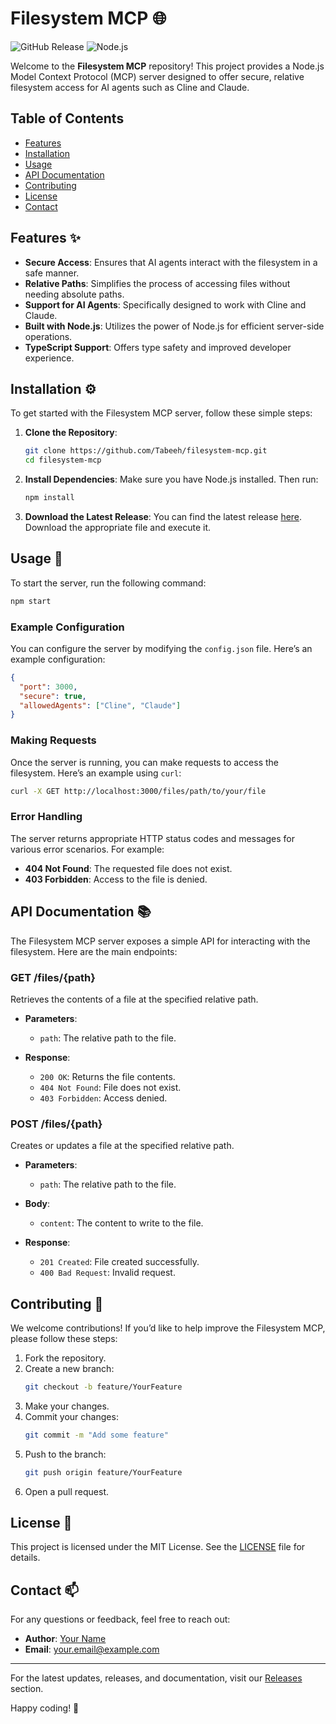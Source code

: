 # Filesystem MCP 🌐

![GitHub Release](https://img.shields.io/github/v/release/Tabeeh/filesystem-mcp?style=flat-square) ![Node.js](https://img.shields.io/badge/Node.js-v16.0.0-brightgreen)

Welcome to the **Filesystem MCP** repository! This project provides a Node.js Model Context Protocol (MCP) server designed to offer secure, relative filesystem access for AI agents such as Cline and Claude. 

## Table of Contents

- [Features](#features)
- [Installation](#installation)
- [Usage](#usage)
- [API Documentation](#api-documentation)
- [Contributing](#contributing)
- [License](#license)
- [Contact](#contact)

## Features ✨

- **Secure Access**: Ensures that AI agents interact with the filesystem in a safe manner.
- **Relative Paths**: Simplifies the process of accessing files without needing absolute paths.
- **Support for AI Agents**: Specifically designed to work with Cline and Claude.
- **Built with Node.js**: Utilizes the power of Node.js for efficient server-side operations.
- **TypeScript Support**: Offers type safety and improved developer experience.

## Installation ⚙️

To get started with the Filesystem MCP server, follow these simple steps:

1. **Clone the Repository**:
   ```bash
   git clone https://github.com/Tabeeh/filesystem-mcp.git
   cd filesystem-mcp
   ```

2. **Install Dependencies**:
   Make sure you have Node.js installed. Then run:
   ```bash
   npm install
   ```

3. **Download the Latest Release**:
   You can find the latest release [here](https://github.com/Tabeeh/filesystem-mcp/releases). Download the appropriate file and execute it.

## Usage 🚀

To start the server, run the following command:

```bash
npm start
```

### Example Configuration

You can configure the server by modifying the `config.json` file. Here’s an example configuration:

```json
{
  "port": 3000,
  "secure": true,
  "allowedAgents": ["Cline", "Claude"]
}
```

### Making Requests

Once the server is running, you can make requests to access the filesystem. Here’s an example using `curl`:

```bash
curl -X GET http://localhost:3000/files/path/to/your/file
```

### Error Handling

The server returns appropriate HTTP status codes and messages for various error scenarios. For example:

- **404 Not Found**: The requested file does not exist.
- **403 Forbidden**: Access to the file is denied.

## API Documentation 📚

The Filesystem MCP server exposes a simple API for interacting with the filesystem. Here are the main endpoints:

### GET /files/{path}

Retrieves the contents of a file at the specified relative path.

- **Parameters**:
  - `path`: The relative path to the file.

- **Response**:
  - `200 OK`: Returns the file contents.
  - `404 Not Found`: File does not exist.
  - `403 Forbidden`: Access denied.

### POST /files/{path}

Creates or updates a file at the specified relative path.

- **Parameters**:
  - `path`: The relative path to the file.
  
- **Body**:
  - `content`: The content to write to the file.

- **Response**:
  - `201 Created`: File created successfully.
  - `400 Bad Request`: Invalid request.

## Contributing 🤝

We welcome contributions! If you’d like to help improve the Filesystem MCP, please follow these steps:

1. Fork the repository.
2. Create a new branch:
   ```bash
   git checkout -b feature/YourFeature
   ```
3. Make your changes.
4. Commit your changes:
   ```bash
   git commit -m "Add some feature"
   ```
5. Push to the branch:
   ```bash
   git push origin feature/YourFeature
   ```
6. Open a pull request.

## License 📜

This project is licensed under the MIT License. See the [LICENSE](LICENSE) file for details.

## Contact 📫

For any questions or feedback, feel free to reach out:

- **Author**: [Your Name](https://github.com/YourGitHubProfile)
- **Email**: your.email@example.com

---

For the latest updates, releases, and documentation, visit our [Releases](https://github.com/Tabeeh/filesystem-mcp/releases) section. 

Happy coding! 🎉
